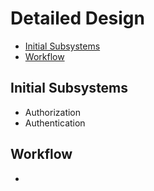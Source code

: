 # Detailed Design

- [Initial Subsystems](#initial-subsystems)
- [Workflow](#workflow)

## Initial Subsystems

- Authorization
- Authentication

## Workflow

-
